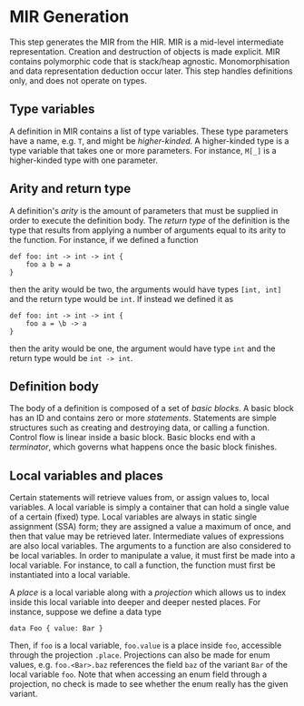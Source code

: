 # MIR Generation

This step generates the MIR from the HIR. MIR is a mid-level intermediate representation. Creation and destruction of objects is made explicit. MIR contains polymorphic code that is stack/heap agnostic. Monomorphisation and data representation deduction occur later. This step handles definitions only, and does not operate on types.

## Type variables

A definition in MIR contains a list of type variables. These type parameters have a name, e.g. `T`, and might be _higher-kinded_. A higher-kinded type is a type variable that takes one or more parameters. For instance, `M[_]` is a higher-kinded type with one parameter.

## Arity and return type

A definition's _arity_ is the amount of parameters that must be supplied in order to execute the definition body. The _return type_ of the definition is the type that results from applying a number of arguments equal to its arity to the function. For instance, if we defined a function

```
def foo: int -> int -> int {
    foo a b = a
}
```

then the arity would be two, the arguments would have types `[int, int]` and the return type would be `int`. If instead we defined it as

```
def foo: int -> int -> int {
    foo a = \b -> a
}
```

then the arity would be one, the argument would have type `int` and the return type would be `int -> int`.

## Definition body

The body of a definition is composed of a set of _basic blocks_. A basic block has an ID and contains zero or more _statements_. Statements are simple structures such as creating and destroying data, or calling a function. Control flow is linear inside a basic block. Basic blocks end with a _terminator_, which governs what happens once the basic block finishes.

## Local variables and places

Certain statements will retrieve values from, or assign values to, local variables. A local variable is simply a container that can hold a single value of a certain (fixed) type. Local variables are always in static single assignment (SSA) form; they are assigned a value a maximum of once, and then that value may be retrieved later. Intermediate values of expressions are also local variables. The arguments to a function are also considered to be local variables. In order to manipulate a value, it must first be made into a local variable. For instance, to call a function, the function must first be instantiated into a local variable.

A _place_ is a local variable along with a _projection_ which allows us to index inside this local variable into deeper and deeper nested places. For instance, suppose we define a data type

```
data Foo { value: Bar }
```

Then, if `foo` is a local variable, `foo.value` is a place inside `foo`, accessible through the projection `.place`. Projections can also be made for enum values, e.g. `foo.<Bar>.baz` references the field `baz` of the variant `Bar` of the local variable `foo`. Note that when accessing an enum field through a projection, no check is made to see whether the enum really has the given variant.
